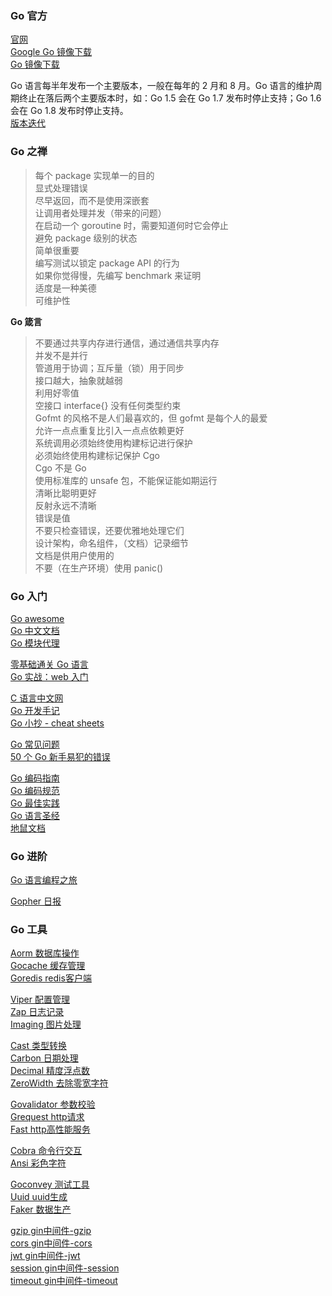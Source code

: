 
### Go 官方
[官网](https://go.dev/)  
[Google Go 镜像下载](https://golang.google.cn/dl/)  
[Go 镜像下载](https://gomirrors.org/)  

Go 语言每半年发布一个主要版本，一般在每年的 2 月和 8 月。Go 语言的维护周期终止在落后两个主要版本时，如：Go 1.5 会在 Go 1.7 发布时停止支持；Go 1.6 会在 Go 1.8 发布时停止支持。  
[版本迭代](https://golang.org/doc/devel/release.html)  

### Go 之禅
> 每个 package 实现单一的目的  
> 显式处理错误  
> 尽早返回，而不是使用深嵌套  
> 让调用者处理并发（带来的问题）  
> 在启动一个 goroutine 时，需要知道何时它会停止  
> 避免 package 级别的状态  
> 简单很重要  
> 编写测试以锁定 package API 的行为  
> 如果你觉得慢，先编写 benchmark 来证明  
> 适度是一种美德  
> 可维护性  

**Go 箴言**  
> 不要通过共享内存进行通信，通过通信共享内存  
> 并发不是并行  
> 管道用于协调；互斥量（锁）用于同步  
> 接口越大，抽象就越弱  
> 利用好零值  
> 空接口 interface{} 没有任何类型约束  
> Gofmt 的风格不是人们最喜欢的，但 gofmt 是每个人的最爱  
> 允许一点点重复比引入一点点依赖更好  
> 系统调用必须始终使用构建标记进行保护  
> 必须始终使用构建标记保护 Cgo  
> Cgo 不是 Go  
> 使用标准库的 unsafe 包，不能保证能如期运行  
> 清晰比聪明更好  
> 反射永远不清晰  
> 错误是值  
> 不要只检查错误，还要优雅地处理它们  
> 设计架构，命名组件，（文档）记录细节  
> 文档是供用户使用的  
> 不要（在生产环境）使用 panic()  

### Go 入门
[Go awesome](https://github.com/avelino/awesome-go)  
[Go 中文文档](https://go-zh.org/doc/)  
[Go 模块代理](https://goproxy.cn/)  

[零基础通关 Go 语言](https://juejin.cn/book/7039174186522116131)  
[Go 实战：web 入门](https://learnku.com/courses/go-basic/1.17)  

[C 语言中文网](http://c.biancheng.net/)  
[Go 开发手记](https://github.com/kevinyan815/gocookbook)  
[Go 小抄 - cheat sheets](https://yourbasic.org/golang/#cheat-sheets)  

[Go 常见问题](https://learnku.com/go/wikis/38175)  
[50 个 Go 新手易犯的错误](https://learnku.com/go/wikis/49781)  

[Go 编码指南](https://learnku.com/go/wikis/38174)  
[Go 编码规范](https://learnku.com/go/wikis/38426)  
[Go 最佳实践](https://learnku.com/go/wikis/38430)  
[Go 语言圣经](https://yar999.gitbook.io/gopl-zh/)  
[地鼠文档](https://www.topgoer.cn/)  

### Go 进阶
[Go 语言编程之旅](https://golang2.eddycjy.com/)  

[Gopher 日报](https://github.com/bigwhite/gopherdaily)  

### Go 工具
[Aorm 数据库操作](https://github.com/tangpanqing/aorm)  
[Gocache 缓存管理](https://github.com/eko/gocache)  
[Goredis redis客户端](https://github.com/redis/go-redis)  

[Viper 配置管理](http://github.com/spf13/viper)  
[Zap 日志记录](https://github.com/uber-go/zap)  
[Imaging 图片处理](https://github.com/disintegration/imaging)  

[Cast 类型转换](https://github.com/spf13/cast)  
[Carbon 日期处理](https://github.com/golang-module/carbon)  
[Decimal 精度浮点数](https://github.com/shopspring/decimal)  
[ZeroWidth 去除零宽字符](https://github.com/trubitsyn/go-zero-width)  

[Govalidator 参数校验](https://github.com/asaskevich/govalidator)  
[Grequest http请求](https://github.com/levigross/grequests)  
[Fast http高性能服务](https://github.com/valyala/fasthttp)  

[Cobra 命令行交互](https://github.com/spf13/cobra)  
[Ansi 彩色字符](https://github.com/mgutz/ansi)  

[Goconvey 测试工具](https://github.com/smartystreets/goconvey)  
[Uuid uuid生成](https://github.com/pborman/uuid)  
[Faker 数据生产](https://github.com/go-faker/faker)  

[gzip gin中间件-gzip](https://github.com/gin-contrib/gzip)  
[cors gin中间件-cors](https://github.com/gin-contrib/cors)  
[jwt gin中间件-jwt](https://github.com/appleboy/gin-jwt)  
[session gin中间件-session](https://github.com/gin-contrib/sessions)  
[timeout gin中间件-timeout](https://github.com/gin-contrib/timeout)  
